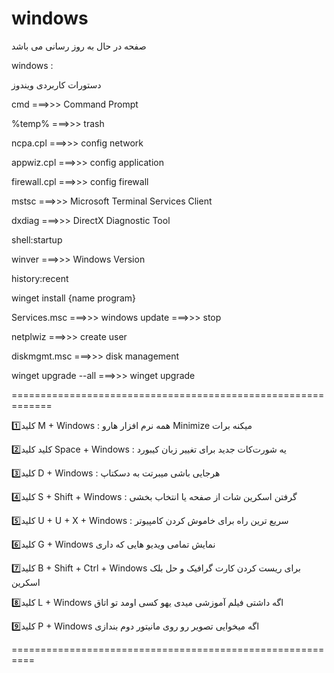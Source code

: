 # windows

صفحه در حال به روز رسانی می باشد

windows :


دستورات کاربردی ویندوز

cmd ===>>> Command Prompt

%temp% ===>>> trash

ncpa.cpl ===>>> config network

appwiz.cpl ===>>> config application

firewall.cpl ===>>> config firewall

mstsc ===>>> Microsoft Terminal Services Client

dxdiag ===>>> DirectX Diagnostic Tool

shell:startup

winver ===>>> Windows Version

history:recent

winget install {name program}

 Services.msc  ===>>> windows update ===>>> stop

netplwiz ===>>> create user

 diskmgmt.msc ===>>> disk management

winget upgrade --all ===>>> winget upgrade

=============================================================

1️⃣کلید M + Windows :
همه نرم افزار هارو Minimize میکنه برات

2️⃣کلید کلید Space + Windows :
یه شورت‌کات جدید برای تغییر زبان کیبورد

3️⃣کلید D + Windows :
هرجایی باشی میبرتت به دسکتاپ

4️⃣کلید S + Shift + Windows : 
گرفتن اسکرین شات از صفحه یا انتخاب بخشی

5️⃣کلید U + U + X + Windows :
سریع ترین راه برای خاموش کردن کامپیوتر

6️⃣کلید G + Windows 
نمایش تمامی ویدیو هایی که داری

7️⃣کلید B + Shift + Ctrl + Windows 
 برای ریست کردن کارت گرافیک و حل بلک اسکرین

8️⃣کلید L + Windows
اگه داشتی فیلم آموزشی میدی یهو کسی اومد تو اتاق 

9️⃣کلید P + Windows 
اگه میخوایی تصویر رو روی مانیتور دوم بندازی


==========================================================

